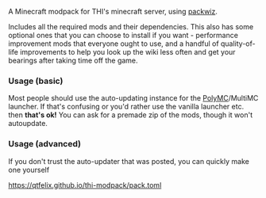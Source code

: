 A Minecraft modpack for THI's minecraft server, using [packwiz](https://packwiz.infra.link/).

Includes all the required mods and their dependencies. This also has some optional ones that you can choose to install if you want - performance improvement mods that everyone ought to use, and a handful of quality-of-life improvements to help you look up the wiki less often and get your bearings after taking time off the game.

### Usage (basic)

Most people should use the auto-updating instance for the [PolyMC](https://polymc.org/)/MultiMC launcher. If that's confusing or you'd rather use the vanilla launcher etc. then **that's ok!** You can ask for a premade zip of the mods, though it won't autoupdate.

### Usage (advanced)

If you don't trust the auto-updater that was posted, you can quickly make one yourself

https://qtfelix.github.io/thi-modpack/pack.toml
